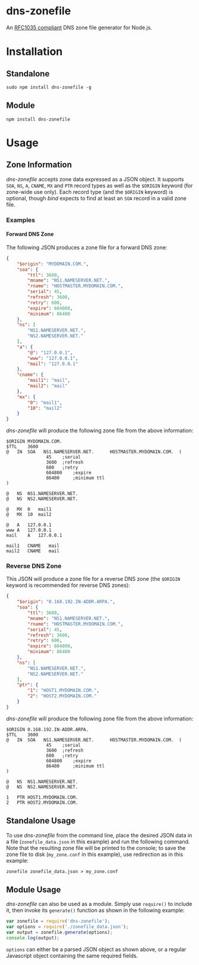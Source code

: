dns-zonefile
============
An [RFC1035 compliant](http://www.ietf.org/rfc/rfc1035.txt) DNS zone file
generator for Node.js.

# Installation

## Standalone

`sudo npm install dns-zonefile -g`

## Module

`npm install dns-zonefile`

# Usage

## Zone Information

_dns-zonefile_ accepts zone data expressed as a JSON object. It supports `SOA`,
`NS`, `A`, `CNAME`, `MX` and `PTR` record types as well as the `$ORIGIN`
keyword (for zone-wide use only). Each record type (and the `$ORIGIN` keyword)
is optional, though _bind_ expects to find at least an `SOA` record in a valid
zone file.

### Examples

#### Forward DNS Zone

The following JSON produces a zone file for a forward DNS zone:

```json
{
    "$origin": "MYDOMAIN.COM.",
    "soa": {
        "ttl": 3600,
        "mname": "NS1.NAMESERVER.NET.",
        "rname": "HOSTMASTER.MYDOMAIN.COM.",
        "serial": 45,
        "refresh": 3600,
        "retry": 600,
        "expire": 604800,
        "minimum": 86400
    },
    "ns": [
        "NS1.NAMESERVER.NET.",
        "NS2.NAMESERVER.NET."
    ],
    "a": {
        "@": "127.0.0.1",
        "www": "127.0.0.1",
        "mail": "127.0.0.1"
    },
    "cname": {
        "mail1": "mail",
        "mail2": "mail"
    },
    "mx": {
        "0": "mail1",
        "10": "mail2"
    }
}

```

_dns-zonefile_ will produce the following zone file from the above information:

```
$ORIGIN MYDOMAIN.COM.
$TTL	3600
@   IN  SOA   NS1.NAMESERVER.NET.	   HOSTMASTER.MYDOMAIN.COM.	 (
               45	 ;serial
               3600	 ;refresh
               600	 ;retry
               604800	 ;expire
               86400	 ;minimum ttl
)

@	NS	NS1.NAMESERVER.NET.
@	NS	NS2.NAMESERVER.NET.

@	MX	0	mail1
@	MX	10	mail2

@	A	127.0.0.1
www	A	127.0.0.1
mail	A	127.0.0.1

mail1	CNAME	mail
mail2	CNAME	mail
```

### Reverse DNS Zone

This JSON will produce a zone file for a reverse DNS zone (the `$ORIGIN`
keyword is recommended for reverse DNS zones):

```json
{
    "$origin": "0.168.192.IN-ADDR.ARPA.",
    "soa": {
        "ttl": 3600,
        "mname": "NS1.NAMESERVER.NET.",
        "rname": "HOSTMASTER.MYDOMAIN.COM.",
        "serial": 45,
        "refresh": 3600,
        "retry": 600,
        "expire": 604800,
        "minimum": 86400
    },
    "ns": [
        "NS1.NAMESERVER.NET.",
        "NS2.NAMESERVER.NET."
    ],
    "ptr": {
        "1": "HOST1.MYDOMAIN.COM.",
        "2": "HOST2.MYDOMAIN.COM."
    }
}
```

_dns-zonefile_ will produce the following zone file from the above information:

```
$ORIGIN 0.168.192.IN-ADDR.ARPA.
$TTL	3600
@   IN  SOA   NS1.NAMESERVER.NET.	   HOSTMASTER.MYDOMAIN.COM.	 (
               45	 ;serial
               3600	 ;refresh
               600	 ;retry
               604800	 ;expire
               86400	 ;minimum ttl
)

@	NS	NS1.NAMESERVER.NET.
@	NS	NS2.NAMESERVER.NET.

1	PTR	HOST1.MYDOMAIN.COM.
2	PTR	HOST2.MYDOMAIN.COM.
```

## Standalone Usage

To use _dns-zonefile_ from the command line, place the desired JSON data in a
file (`zonefile_data.json` in this example) and run the following command. Note
that the resulting zone file will be printed to the console; to save the zone
file to disk (`my_zone.conf` in this example), use redirection as in this
example:

```
zonefile zonefile_data.json > my_zone.conf
```

## Module Usage

_dns-zonefile_ can also be used as a module. Simply use `require()` to include
it, then invoke its `generate()` function as shown in the following example:

```javascript
var zonefile = require('dns-zonefile');
var options = require('./zonefile_data.json');
var output = zonefile.generate(options);
console.log(output);
```

`options` can either be a parsed JSON object as shown above, or a regular
Javascript object containing the same required fields.

